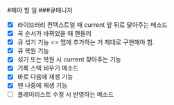 #해야 할 일
###큐매니저
- [x] 라이브러리 컨텍스트일 때 current 앞 뒤로 달아주는 메소드
- [x] 곡 순서가 바뀌었을 때 핸들러
- [x] 큐 섞기 기능 => 맵에 추가하는 거 제대로 구현해야 함.
- [x] 큐 복원 기능
- [x] 섞기 또는 복원 시 current 찾아주는 기능
- [x] 기록 스택 비우기 메소드
- [x] 바로 다음에 재생 기능
- [x] 맨 나중에 재생 기능
- [ ] 플레이리스트 수정 시 반영하는 메소드